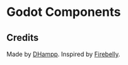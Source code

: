 # Godot Components

## Credits
Made by [DHampp](https://github.com/DHampp).
Inspired by [Firebelly](https://www.youtube.com/@FirebelleyGames).
